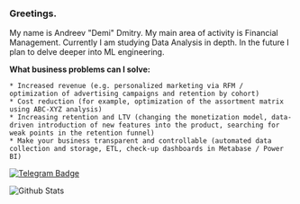### Greetings.

My name is Andreev "Demi" Dmitry.
My main area of activity is Financial Management.
Currently I am studying Data Analysis in depth.
In the future I plan to delve deeper into ML engineering.

**What business problems can I solve:**

    * Increased revenue (e.g. personalized marketing via RFM / optimization of advertising campaigns and retention by cohort)
    * Cost reduction (for example, optimization of the assortment matrix using ABC-XYZ analysis)
    * Increasing retention and LTV (changing the monetization model, data-driven introduction of new features into the product, searching for weak points in the retention funnel)
    * Make your business transparent and controllable (automated data collection and storage, ETL, check-up dashboards in Metabase / Power BI)

[![Telegram Badge](https://img.shields.io/badge/-demi7-blue?style=flat-square&logo=Telegram&logoColor=white&link=https://www.t.me/demi7)](https://www.t.me/demi7)

![Github Stats](https://github-readme-stats.vercel.app/api?username=DemiAnderson&count_private=true&show_icons=true&include_all_commits=true)

<!--
**DemiAnderson/DemiAnderson** is a ✨ _special_ ✨ repository because its `README.md` (this file) appears on your GitHub profile.

Here are some ideas to get you started:

- 🔭 I’m currently working on ...
- 🌱 I’m currently learning ...
- 👯 I’m looking to collaborate on ...
- 🤔 I’m looking for help with ...
- 💬 Ask me about ...
- 📫 How to reach me: ...
- 😄 Pronouns: ...
- ⚡ Fun fact: ...
-->
